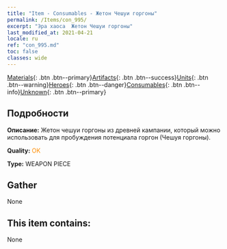 ```yaml
---
title: "Item - Consumables - Жетон Чешуи горгоны"
permalink: /Items/con_995/
excerpt: "Эра хаоса  Жетон Чешуи горгоны"
last_modified_at: 2021-04-21
locale: ru
ref: "con_995.md"
toc: false
classes: wide
---
```

 [Materials](/ru/Items/){: .btn .btn--primary}[Artifacts](/ru/Items/Artifacts/){: .btn .btn--success}[Units](/ru/Items/Units/){: .btn .btn--warning}[Heroes](/ru/Items/Heroes/){: .btn .btn--danger}[Consumables](/ru/Items/Consumables/){: .btn .btn--info}[Unknown](/ru/Items/Unknown/){: .btn .btn--primary}

## Подробности
 **Описание:** Жетон чешуи горгоны из древней кампании, который можно использовать для пробуждения потенциала горгон (Чешуя горгоны).

 **Quality:** <span style="color: #FF8C00">OK</span>

 **Type:** WEAPON PIECE

## Gather

  None

## This item contains:

  None

